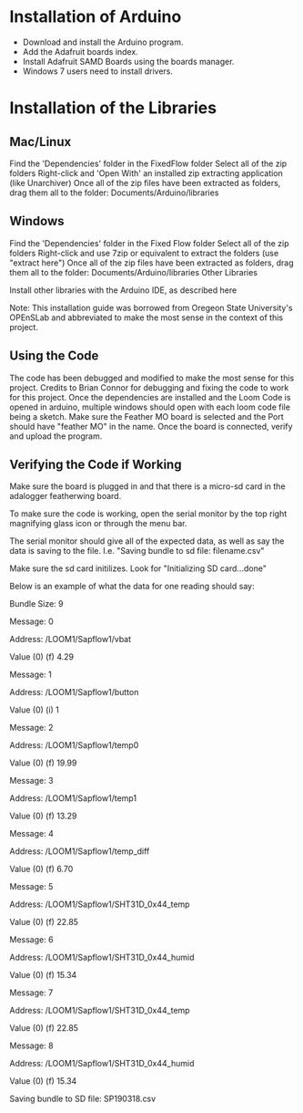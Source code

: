 

# Installation of Arduino 
  * Download and install the Arduino program. 
  * Add the Adafruit boards index. 
  * Install Adafruit SAMD Boards using the boards manager.
  * Windows 7 users need to install drivers.
  
# Installation of the Libraries 
  
## Mac/Linux ##

Find the 'Dependencies' folder in the FixedFlow folder
Select all of the zip folders
Right-click and 'Open With' an installed zip extracting application (like Unarchiver)
Once all of the zip files have been extracted as folders, drag them all to the folder: Documents/Arduino/libraries

## Windows ##

Find the 'Dependencies' folder in the Fixed Flow folder
Select all of the zip folders
Right-click and use 7zip or equivalent to extract the folders (use "extract here")
Once all of the zip files have been extracted as folders, drag them all to the folder: Documents/Arduino/libraries
Other Libraries

Install other libraries with the Arduino IDE, as described here

Note: This installation guide was borrowed from Oregeon State University's OPEnSLab and abbreviated to make the most sense in the context of this project.

## Using the Code ##

The code has been debugged and modified to make the most sense for this project. Credits to Brian Connor for debugging and fixing the code to work for this project. Once the dependencies are installed and the Loom Code is opened in arduino, multiple windows should open with each loom code file being a sketch. Make sure the Feather MO board is selected and the Port should have "feather MO" in the name. Once the board is connected, verify and upload the program.

## Verifying the Code if Working ##

Make sure the board is plugged in and that there is a micro-sd card in the adalogger featherwing board. 

To make sure the code is working, open the serial monitor by the top right magnifying glass icon or through the menu bar. 

The serial monitor should give all of the expected data, as well as say the data is saving to the file. I.e. "Saving bundle to sd file: filename.csv"

Make sure the sd card initilizes. Look for "Initializing SD card...done"

Below is an example of what the data for one reading should say: 

Bundle Size: 9

Message: 0
 
Address: /LOOM1/Sapflow1/vbat

Value (0) (f) 4.29

Message: 1
 
Address: /LOOM1/Sapflow1/button
 
Value (0) (i) 1

Message: 2
 
Address: /LOOM1/Sapflow1/temp0

Value (0) (f) 19.99

Message: 3
 
Address: /LOOM1/Sapflow1/temp1
 
Value (0) (f) 13.29
 
Message: 4
 
Address: /LOOM1/Sapflow1/temp_diff
 
Value (0) (f) 6.70
 
Message: 5
 
Address: /LOOM1/Sapflow1/SHT31D_0x44_temp
 
Value (0) (f) 22.85
 
Message: 6
 
Address: /LOOM1/Sapflow1/SHT31D_0x44_humid
 
Value (0) (f) 15.34

Message: 7

Address: /LOOM1/Sapflow1/SHT31D_0x44_temp
 
Value (0) (f) 22.85
 
Message: 8
 
Address: /LOOM1/Sapflow1/SHT31D_0x44_humid
 
Value (0) (f) 15.34


Saving bundle to SD file: SP190318.csv

